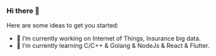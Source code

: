 ### Hi there 👋

Here are some ideas to get you started:

- 🔭 I’m currently working on Internet of Things, Insurance big data.
- 🌱 I’m currently learning C/C++ & Golang & NodeJs & React & Flutter.

<!--

Here are some ideas to get you started:

- 🔭 I’m currently working on ...
- 🌱 I’m currently learning ...
- 👯 I’m looking to collaborate on ...
- 🤔 I’m looking for help with ...
- 💬 Ask me about ...
- 📫 How to reach me: ...
- 😄 Pronouns: ...
- ⚡ Fun fact: ...
-->
